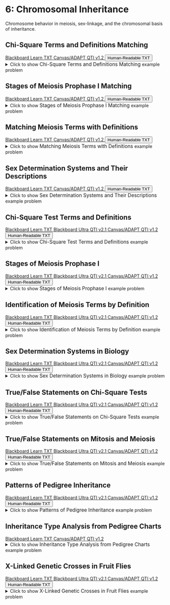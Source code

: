 # 6: Chromosomal Inheritance

Chromosome behavior in meiosis, sex-linkage, and the chromosomal basis of inheritance.

## Chi-Square Terms and Definitions Matching

<div id="MATCH-chi-square_terms-button-container" class="button-container">
<a class="md-button custom-button bb_text" href="bbq-MATCH-chi-square_terms-questions.txt" download title="Download bbq-MATCH-chi-square_terms-questions.txt" aria-label="Click to download the Blackboard Learn TXT file (bbq-MATCH-chi-square_terms-questions.txt)">
    <i class="fa fa-download"></i>Blackboard Learn TXT
</a>
<a class="md-button custom-button canvas_qti" href="downloads/canvas_qti_v1_2-MATCH-chi-square_terms.zip" download title="Download canvas_qti_v1_2-MATCH-chi-square_terms.zip" aria-label="Click to download the Canvas/ADAPT QTI v1.2 file (canvas_qti_v1_2-MATCH-chi-square_terms.zip)">
    <i class="fa fa-download"></i>Canvas/ADAPT QTI v1.2
</a>
<button class="md-button custom-button human_read" onclick="window.open('downloads/human_readable-MATCH-chi-square_terms.html', '_blank')" title="View human_readable-MATCH-chi-square_terms.html" aria-label="Click to view the Human-Readable TXT file (human_readable-MATCH-chi-square_terms.html)">
    <i class="fa fa-eye"></i> Human-Readable TXT
</button>
</div><details>
  <summary>Click 
    <span style='font-weight: normal;'>
       to show
    </span>
    <span style='font-size: 1.1em; color: var(--md-primary-fg-color--dark)'>
      Chi-Square Terms and Definitions Matching
    </span>
    <span style='font-weight: normal;'>
      example problem
    </span>
  </summary>
  {% include "genetics/topic06/downloads/selftest-MATCH-chi-square_terms.html" %}

</details>


## Stages of Meiosis Prophase I Matching

<div id="MATCH-meiosis_prophase_1-button-container" class="button-container">
<a class="md-button custom-button bb_text" href="bbq-MATCH-meiosis_prophase_1-questions.txt" download title="Download bbq-MATCH-meiosis_prophase_1-questions.txt" aria-label="Click to download the Blackboard Learn TXT file (bbq-MATCH-meiosis_prophase_1-questions.txt)">
    <i class="fa fa-download"></i>Blackboard Learn TXT
</a>
<a class="md-button custom-button canvas_qti" href="downloads/canvas_qti_v1_2-MATCH-meiosis_prophase_1.zip" download title="Download canvas_qti_v1_2-MATCH-meiosis_prophase_1.zip" aria-label="Click to download the Canvas/ADAPT QTI v1.2 file (canvas_qti_v1_2-MATCH-meiosis_prophase_1.zip)">
    <i class="fa fa-download"></i>Canvas/ADAPT QTI v1.2
</a>
<button class="md-button custom-button human_read" onclick="window.open('downloads/human_readable-MATCH-meiosis_prophase_1.html', '_blank')" title="View human_readable-MATCH-meiosis_prophase_1.html" aria-label="Click to view the Human-Readable TXT file (human_readable-MATCH-meiosis_prophase_1.html)">
    <i class="fa fa-eye"></i> Human-Readable TXT
</button>
</div><details>
  <summary>Click 
    <span style='font-weight: normal;'>
       to show
    </span>
    <span style='font-size: 1.1em; color: var(--md-primary-fg-color--dark)'>
      Stages of Meiosis Prophase I Matching
    </span>
    <span style='font-weight: normal;'>
      example problem
    </span>
  </summary>
  {% include "genetics/topic06/downloads/selftest-MATCH-meiosis_prophase_1.html" %}

</details>


## Matching Meiosis Terms with Definitions

<div id="MATCH-meiosis_terms-button-container" class="button-container">
<a class="md-button custom-button bb_text" href="bbq-MATCH-meiosis_terms-questions.txt" download title="Download bbq-MATCH-meiosis_terms-questions.txt" aria-label="Click to download the Blackboard Learn TXT file (bbq-MATCH-meiosis_terms-questions.txt)">
    <i class="fa fa-download"></i>Blackboard Learn TXT
</a>
<a class="md-button custom-button canvas_qti" href="downloads/canvas_qti_v1_2-MATCH-meiosis_terms.zip" download title="Download canvas_qti_v1_2-MATCH-meiosis_terms.zip" aria-label="Click to download the Canvas/ADAPT QTI v1.2 file (canvas_qti_v1_2-MATCH-meiosis_terms.zip)">
    <i class="fa fa-download"></i>Canvas/ADAPT QTI v1.2
</a>
<button class="md-button custom-button human_read" onclick="window.open('downloads/human_readable-MATCH-meiosis_terms.html', '_blank')" title="View human_readable-MATCH-meiosis_terms.html" aria-label="Click to view the Human-Readable TXT file (human_readable-MATCH-meiosis_terms.html)">
    <i class="fa fa-eye"></i> Human-Readable TXT
</button>
</div><details>
  <summary>Click 
    <span style='font-weight: normal;'>
       to show
    </span>
    <span style='font-size: 1.1em; color: var(--md-primary-fg-color--dark)'>
      Matching Meiosis Terms with Definitions
    </span>
    <span style='font-weight: normal;'>
      example problem
    </span>
  </summary>
  {% include "genetics/topic06/downloads/selftest-MATCH-meiosis_terms.html" %}

</details>


## Sex Determination Systems and Their Descriptions

<div id="MATCH-sex_determination-button-container" class="button-container">
<a class="md-button custom-button bb_text" href="bbq-MATCH-sex_determination-questions.txt" download title="Download bbq-MATCH-sex_determination-questions.txt" aria-label="Click to download the Blackboard Learn TXT file (bbq-MATCH-sex_determination-questions.txt)">
    <i class="fa fa-download"></i>Blackboard Learn TXT
</a>
<a class="md-button custom-button canvas_qti" href="downloads/canvas_qti_v1_2-MATCH-sex_determination.zip" download title="Download canvas_qti_v1_2-MATCH-sex_determination.zip" aria-label="Click to download the Canvas/ADAPT QTI v1.2 file (canvas_qti_v1_2-MATCH-sex_determination.zip)">
    <i class="fa fa-download"></i>Canvas/ADAPT QTI v1.2
</a>
<button class="md-button custom-button human_read" onclick="window.open('downloads/human_readable-MATCH-sex_determination.html', '_blank')" title="View human_readable-MATCH-sex_determination.html" aria-label="Click to view the Human-Readable TXT file (human_readable-MATCH-sex_determination.html)">
    <i class="fa fa-eye"></i> Human-Readable TXT
</button>
</div><details>
  <summary>Click 
    <span style='font-weight: normal;'>
       to show
    </span>
    <span style='font-size: 1.1em; color: var(--md-primary-fg-color--dark)'>
      Sex Determination Systems and Their Descriptions
    </span>
    <span style='font-weight: normal;'>
      example problem
    </span>
  </summary>
  {% include "genetics/topic06/downloads/selftest-MATCH-sex_determination.html" %}

</details>


## Chi-Square Test Terms and Definitions

<div id="MC-chi-square_terms-button-container" class="button-container">
<a class="md-button custom-button bb_text" href="bbq-MC-chi-square_terms-questions.txt" download title="Download bbq-MC-chi-square_terms-questions.txt" aria-label="Click to download the Blackboard Learn TXT file (bbq-MC-chi-square_terms-questions.txt)">
    <i class="fa fa-download"></i>Blackboard Learn TXT
</a>
<a class="md-button custom-button bb_qti" href="downloads/blackboard_qti_v2_1-MC-chi-square_terms.zip" download title="Download blackboard_qti_v2_1-MC-chi-square_terms.zip" aria-label="Click to download the Blackboard Ultra QTI v2.1 file (blackboard_qti_v2_1-MC-chi-square_terms.zip)">
    <i class="fa fa-download"></i>Blackboard Ultra QTI v2.1
</a>
<a class="md-button custom-button canvas_qti" href="downloads/canvas_qti_v1_2-MC-chi-square_terms.zip" download title="Download canvas_qti_v1_2-MC-chi-square_terms.zip" aria-label="Click to download the Canvas/ADAPT QTI v1.2 file (canvas_qti_v1_2-MC-chi-square_terms.zip)">
    <i class="fa fa-download"></i>Canvas/ADAPT QTI v1.2
</a>
<button class="md-button custom-button human_read" onclick="window.open('downloads/human_readable-MC-chi-square_terms.html', '_blank')" title="View human_readable-MC-chi-square_terms.html" aria-label="Click to view the Human-Readable TXT file (human_readable-MC-chi-square_terms.html)">
    <i class="fa fa-eye"></i> Human-Readable TXT
</button>
</div><details>
  <summary>Click 
    <span style='font-weight: normal;'>
       to show
    </span>
    <span style='font-size: 1.1em; color: var(--md-primary-fg-color--dark)'>
      Chi-Square Test Terms and Definitions
    </span>
    <span style='font-weight: normal;'>
      example problem
    </span>
  </summary>
  {% include "genetics/topic06/downloads/selftest-MC-chi-square_terms.html" %}

</details>


## Stages of Meiosis Prophase I

<div id="MC-meiosis_prophase_1-button-container" class="button-container">
<a class="md-button custom-button bb_text" href="bbq-MC-meiosis_prophase_1-questions.txt" download title="Download bbq-MC-meiosis_prophase_1-questions.txt" aria-label="Click to download the Blackboard Learn TXT file (bbq-MC-meiosis_prophase_1-questions.txt)">
    <i class="fa fa-download"></i>Blackboard Learn TXT
</a>
<a class="md-button custom-button bb_qti" href="downloads/blackboard_qti_v2_1-MC-meiosis_prophase_1.zip" download title="Download blackboard_qti_v2_1-MC-meiosis_prophase_1.zip" aria-label="Click to download the Blackboard Ultra QTI v2.1 file (blackboard_qti_v2_1-MC-meiosis_prophase_1.zip)">
    <i class="fa fa-download"></i>Blackboard Ultra QTI v2.1
</a>
<a class="md-button custom-button canvas_qti" href="downloads/canvas_qti_v1_2-MC-meiosis_prophase_1.zip" download title="Download canvas_qti_v1_2-MC-meiosis_prophase_1.zip" aria-label="Click to download the Canvas/ADAPT QTI v1.2 file (canvas_qti_v1_2-MC-meiosis_prophase_1.zip)">
    <i class="fa fa-download"></i>Canvas/ADAPT QTI v1.2
</a>
<button class="md-button custom-button human_read" onclick="window.open('downloads/human_readable-MC-meiosis_prophase_1.html', '_blank')" title="View human_readable-MC-meiosis_prophase_1.html" aria-label="Click to view the Human-Readable TXT file (human_readable-MC-meiosis_prophase_1.html)">
    <i class="fa fa-eye"></i> Human-Readable TXT
</button>
</div><details>
  <summary>Click 
    <span style='font-weight: normal;'>
       to show
    </span>
    <span style='font-size: 1.1em; color: var(--md-primary-fg-color--dark)'>
      Stages of Meiosis Prophase I
    </span>
    <span style='font-weight: normal;'>
      example problem
    </span>
  </summary>
  {% include "genetics/topic06/downloads/selftest-MC-meiosis_prophase_1.html" %}

</details>


## Identification of Meiosis Terms by Definition

<div id="MC-meiosis_terms-button-container" class="button-container">
<a class="md-button custom-button bb_text" href="bbq-MC-meiosis_terms-questions.txt" download title="Download bbq-MC-meiosis_terms-questions.txt" aria-label="Click to download the Blackboard Learn TXT file (bbq-MC-meiosis_terms-questions.txt)">
    <i class="fa fa-download"></i>Blackboard Learn TXT
</a>
<a class="md-button custom-button bb_qti" href="downloads/blackboard_qti_v2_1-MC-meiosis_terms.zip" download title="Download blackboard_qti_v2_1-MC-meiosis_terms.zip" aria-label="Click to download the Blackboard Ultra QTI v2.1 file (blackboard_qti_v2_1-MC-meiosis_terms.zip)">
    <i class="fa fa-download"></i>Blackboard Ultra QTI v2.1
</a>
<a class="md-button custom-button canvas_qti" href="downloads/canvas_qti_v1_2-MC-meiosis_terms.zip" download title="Download canvas_qti_v1_2-MC-meiosis_terms.zip" aria-label="Click to download the Canvas/ADAPT QTI v1.2 file (canvas_qti_v1_2-MC-meiosis_terms.zip)">
    <i class="fa fa-download"></i>Canvas/ADAPT QTI v1.2
</a>
<button class="md-button custom-button human_read" onclick="window.open('downloads/human_readable-MC-meiosis_terms.html', '_blank')" title="View human_readable-MC-meiosis_terms.html" aria-label="Click to view the Human-Readable TXT file (human_readable-MC-meiosis_terms.html)">
    <i class="fa fa-eye"></i> Human-Readable TXT
</button>
</div><details>
  <summary>Click 
    <span style='font-weight: normal;'>
       to show
    </span>
    <span style='font-size: 1.1em; color: var(--md-primary-fg-color--dark)'>
      Identification of Meiosis Terms by Definition
    </span>
    <span style='font-weight: normal;'>
      example problem
    </span>
  </summary>
  {% include "genetics/topic06/downloads/selftest-MC-meiosis_terms.html" %}

</details>


## Sex Determination Systems in Biology

<div id="MC-sex_determination-button-container" class="button-container">
<a class="md-button custom-button bb_text" href="bbq-MC-sex_determination-questions.txt" download title="Download bbq-MC-sex_determination-questions.txt" aria-label="Click to download the Blackboard Learn TXT file (bbq-MC-sex_determination-questions.txt)">
    <i class="fa fa-download"></i>Blackboard Learn TXT
</a>
<a class="md-button custom-button bb_qti" href="downloads/blackboard_qti_v2_1-MC-sex_determination.zip" download title="Download blackboard_qti_v2_1-MC-sex_determination.zip" aria-label="Click to download the Blackboard Ultra QTI v2.1 file (blackboard_qti_v2_1-MC-sex_determination.zip)">
    <i class="fa fa-download"></i>Blackboard Ultra QTI v2.1
</a>
<a class="md-button custom-button canvas_qti" href="downloads/canvas_qti_v1_2-MC-sex_determination.zip" download title="Download canvas_qti_v1_2-MC-sex_determination.zip" aria-label="Click to download the Canvas/ADAPT QTI v1.2 file (canvas_qti_v1_2-MC-sex_determination.zip)">
    <i class="fa fa-download"></i>Canvas/ADAPT QTI v1.2
</a>
<button class="md-button custom-button human_read" onclick="window.open('downloads/human_readable-MC-sex_determination.html', '_blank')" title="View human_readable-MC-sex_determination.html" aria-label="Click to view the Human-Readable TXT file (human_readable-MC-sex_determination.html)">
    <i class="fa fa-eye"></i> Human-Readable TXT
</button>
</div><details>
  <summary>Click 
    <span style='font-weight: normal;'>
       to show
    </span>
    <span style='font-size: 1.1em; color: var(--md-primary-fg-color--dark)'>
      Sex Determination Systems in Biology
    </span>
    <span style='font-weight: normal;'>
      example problem
    </span>
  </summary>
  {% include "genetics/topic06/downloads/selftest-MC-sex_determination.html" %}

</details>


## True/False Statements on Chi-Square Tests

<div id="TFMS-chi-square-button-container" class="button-container">
<a class="md-button custom-button bb_text" href="bbq-TFMS-chi-square-questions.txt" download title="Download bbq-TFMS-chi-square-questions.txt" aria-label="Click to download the Blackboard Learn TXT file (bbq-TFMS-chi-square-questions.txt)">
    <i class="fa fa-download"></i>Blackboard Learn TXT
</a>
<a class="md-button custom-button bb_qti" href="downloads/blackboard_qti_v2_1-TFMS-chi-square.zip" download title="Download blackboard_qti_v2_1-TFMS-chi-square.zip" aria-label="Click to download the Blackboard Ultra QTI v2.1 file (blackboard_qti_v2_1-TFMS-chi-square.zip)">
    <i class="fa fa-download"></i>Blackboard Ultra QTI v2.1
</a>
<a class="md-button custom-button canvas_qti" href="downloads/canvas_qti_v1_2-TFMS-chi-square.zip" download title="Download canvas_qti_v1_2-TFMS-chi-square.zip" aria-label="Click to download the Canvas/ADAPT QTI v1.2 file (canvas_qti_v1_2-TFMS-chi-square.zip)">
    <i class="fa fa-download"></i>Canvas/ADAPT QTI v1.2
</a>
<button class="md-button custom-button human_read" onclick="window.open('downloads/human_readable-TFMS-chi-square.html', '_blank')" title="View human_readable-TFMS-chi-square.html" aria-label="Click to view the Human-Readable TXT file (human_readable-TFMS-chi-square.html)">
    <i class="fa fa-eye"></i> Human-Readable TXT
</button>
</div><details>
  <summary>Click 
    <span style='font-weight: normal;'>
       to show
    </span>
    <span style='font-size: 1.1em; color: var(--md-primary-fg-color--dark)'>
      True/False Statements on Chi-Square Tests
    </span>
    <span style='font-weight: normal;'>
      example problem
    </span>
  </summary>
  {% include "genetics/topic06/downloads/selftest-TFMS-chi-square.html" %}

</details>


## True/False Statements on Mitosis and Meiosis

<div id="TFMS-mitosis_and_meiosis-button-container" class="button-container">
<a class="md-button custom-button bb_text" href="bbq-TFMS-mitosis_and_meiosis-questions.txt" download title="Download bbq-TFMS-mitosis_and_meiosis-questions.txt" aria-label="Click to download the Blackboard Learn TXT file (bbq-TFMS-mitosis_and_meiosis-questions.txt)">
    <i class="fa fa-download"></i>Blackboard Learn TXT
</a>
<a class="md-button custom-button bb_qti" href="downloads/blackboard_qti_v2_1-TFMS-mitosis_and_meiosis.zip" download title="Download blackboard_qti_v2_1-TFMS-mitosis_and_meiosis.zip" aria-label="Click to download the Blackboard Ultra QTI v2.1 file (blackboard_qti_v2_1-TFMS-mitosis_and_meiosis.zip)">
    <i class="fa fa-download"></i>Blackboard Ultra QTI v2.1
</a>
<a class="md-button custom-button canvas_qti" href="downloads/canvas_qti_v1_2-TFMS-mitosis_and_meiosis.zip" download title="Download canvas_qti_v1_2-TFMS-mitosis_and_meiosis.zip" aria-label="Click to download the Canvas/ADAPT QTI v1.2 file (canvas_qti_v1_2-TFMS-mitosis_and_meiosis.zip)">
    <i class="fa fa-download"></i>Canvas/ADAPT QTI v1.2
</a>
<button class="md-button custom-button human_read" onclick="window.open('downloads/human_readable-TFMS-mitosis_and_meiosis.html', '_blank')" title="View human_readable-TFMS-mitosis_and_meiosis.html" aria-label="Click to view the Human-Readable TXT file (human_readable-TFMS-mitosis_and_meiosis.html)">
    <i class="fa fa-eye"></i> Human-Readable TXT
</button>
</div><details>
  <summary>Click 
    <span style='font-weight: normal;'>
       to show
    </span>
    <span style='font-size: 1.1em; color: var(--md-primary-fg-color--dark)'>
      True/False Statements on Mitosis and Meiosis
    </span>
    <span style='font-weight: normal;'>
      example problem
    </span>
  </summary>
  {% include "genetics/topic06/downloads/selftest-TFMS-mitosis_and_meiosis.html" %}

</details>


## Patterns of Pedigree Inheritance

<div id="pedigree_choice-button-container" class="button-container">
<a class="md-button custom-button bb_text" href="bbq-pedigree_choice-questions.txt" download title="Download bbq-pedigree_choice-questions.txt" aria-label="Click to download the Blackboard Learn TXT file (bbq-pedigree_choice-questions.txt)">
    <i class="fa fa-download"></i>Blackboard Learn TXT
</a>
<a class="md-button custom-button bb_qti" href="downloads/blackboard_qti_v2_1-pedigree_choice.zip" download title="Download blackboard_qti_v2_1-pedigree_choice.zip" aria-label="Click to download the Blackboard Ultra QTI v2.1 file (blackboard_qti_v2_1-pedigree_choice.zip)">
    <i class="fa fa-download"></i>Blackboard Ultra QTI v2.1
</a>
<a class="md-button custom-button canvas_qti" href="downloads/canvas_qti_v1_2-pedigree_choice.zip" download title="Download canvas_qti_v1_2-pedigree_choice.zip" aria-label="Click to download the Canvas/ADAPT QTI v1.2 file (canvas_qti_v1_2-pedigree_choice.zip)">
    <i class="fa fa-download"></i>Canvas/ADAPT QTI v1.2
</a>
<button class="md-button custom-button human_read" onclick="window.open('downloads/human_readable-pedigree_choice.html', '_blank')" title="View human_readable-pedigree_choice.html" aria-label="Click to view the Human-Readable TXT file (human_readable-pedigree_choice.html)">
    <i class="fa fa-eye"></i> Human-Readable TXT
</button>
</div><details>
  <summary>Click 
    <span style='font-weight: normal;'>
       to show
    </span>
    <span style='font-size: 1.1em; color: var(--md-primary-fg-color--dark)'>
      Patterns of Pedigree Inheritance
    </span>
    <span style='font-weight: normal;'>
      example problem
    </span>
  </summary>
  {% include "genetics/topic06/downloads/selftest-pedigree_choice.html" %}

</details>


## Inheritance Type Analysis from Pedigree Charts

<div id="pedigree_match-button-container" class="button-container">
<a class="md-button custom-button bb_text" href="bbq-pedigree_match-questions.txt" download title="Download bbq-pedigree_match-questions.txt" aria-label="Click to download the Blackboard Learn TXT file (bbq-pedigree_match-questions.txt)">
    <i class="fa fa-download"></i>Blackboard Learn TXT
</a>
<a class="md-button custom-button canvas_qti" href="downloads/canvas_qti_v1_2-pedigree_match.zip" download title="Download canvas_qti_v1_2-pedigree_match.zip" aria-label="Click to download the Canvas/ADAPT QTI v1.2 file (canvas_qti_v1_2-pedigree_match.zip)">
    <i class="fa fa-download"></i>Canvas/ADAPT QTI v1.2
</a>
</div><details>
  <summary>Click 
    <span style='font-weight: normal;'>
       to show
    </span>
    <span style='font-size: 1.1em; color: var(--md-primary-fg-color--dark)'>
      Inheritance Type Analysis from Pedigree Charts
    </span>
    <span style='font-weight: normal;'>
      example problem
    </span>
  </summary>
  {% include "genetics/topic06/downloads/selftest-pedigree_match.html" %}

</details>


## X-Linked Genetic Crosses in Fruit Flies

<div id="poisson_flies-button-container" class="button-container">
<a class="md-button custom-button bb_text" href="bbq-poisson_flies-questions.txt" download title="Download bbq-poisson_flies-questions.txt" aria-label="Click to download the Blackboard Learn TXT file (bbq-poisson_flies-questions.txt)">
    <i class="fa fa-download"></i>Blackboard Learn TXT
</a>
<a class="md-button custom-button bb_qti" href="downloads/blackboard_qti_v2_1-poisson_flies.zip" download title="Download blackboard_qti_v2_1-poisson_flies.zip" aria-label="Click to download the Blackboard Ultra QTI v2.1 file (blackboard_qti_v2_1-poisson_flies.zip)">
    <i class="fa fa-download"></i>Blackboard Ultra QTI v2.1
</a>
<a class="md-button custom-button canvas_qti" href="downloads/canvas_qti_v1_2-poisson_flies.zip" download title="Download canvas_qti_v1_2-poisson_flies.zip" aria-label="Click to download the Canvas/ADAPT QTI v1.2 file (canvas_qti_v1_2-poisson_flies.zip)">
    <i class="fa fa-download"></i>Canvas/ADAPT QTI v1.2
</a>
<button class="md-button custom-button human_read" onclick="window.open('downloads/human_readable-poisson_flies.html', '_blank')" title="View human_readable-poisson_flies.html" aria-label="Click to view the Human-Readable TXT file (human_readable-poisson_flies.html)">
    <i class="fa fa-eye"></i> Human-Readable TXT
</button>
</div><details>
  <summary>Click 
    <span style='font-weight: normal;'>
       to show
    </span>
    <span style='font-size: 1.1em; color: var(--md-primary-fg-color--dark)'>
      X-Linked Genetic Crosses in Fruit Flies
    </span>
    <span style='font-weight: normal;'>
      example problem
    </span>
  </summary>
  {% include "genetics/topic06/downloads/selftest-poisson_flies.html" %}

</details>


